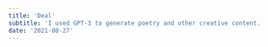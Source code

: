 ```yaml
---
title: 'Deal'
subtitle: 'I used GPT-3 to generate poetry and other creative content.'
date: '2021-08-27'
---
```

